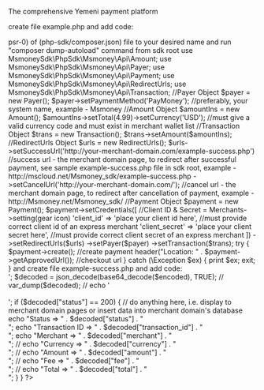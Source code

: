 The comprehensive Yemeni payment platform




create file example.php and add code:
<?php

require 'vendor/autoload.php';

//if you want to change the namespace/path from 'Msmoney' - lines[1-5] - to your desired name,i.e. (use Msmoney\Api\Amount; to use MyDomain\Api\Amount;), then you must change the folders name that holds the API classes as well as change the property 'Msmoney' in (autoload->psr-0) of (php-sdk/composer.json) file to your desired name and run "composer dump-autoload" command from sdk root

use MsmoneySdk\PhpSdk\Msmoney\Api\Amount;
use MsmoneySdk\PhpSdk\Msmoney\Api\Payer;
use MsmoneySdk\PhpSdk\Msmoney\Api\Payment;
use MsmoneySdk\PhpSdk\Msmoney\Api\RedirectUrls;
use MsmoneySdk\PhpSdk\Msmoney\Api\Transaction;

//Payer Object
$payer = new Payer();
$payer->setPaymentMethod('PayMoney'); //preferably, your system name, example - Msmoney

//Amount Object
$amountIns = new Amount();
$amountIns->setTotal(4.99)->setCurrency('USD'); //must give a valid currency code and must exist in merchant wallet list

//Transaction Object
$trans = new Transaction();
$trans->setAmount($amountIns);

//RedirectUrls Object
$urls = new RedirectUrls();
$urls->setSuccessUrl('http://your-merchant-domain.com/example-success.php') //success url - the merchant domain page, to redirect after successful payment, see sample example-success.php file in sdk root, example - http://mscloud.net/Msmoney_sdk/example-success.php

->setCancelUrl('http://your-merchant-domain.com/'); //cancel url - the merchant domain page, to redirect after cancellation of payment, example -  http://Msmoney.net/Msmoney_sdk/


//Payment Object
$payment = new Payment();
$payment->setCredentials([ //Client ID & Secret = Merchants->setting(gear icon)
    'client_id'     => 'place your client id here', //must provide correct client id of an express merchant
    'client_secret' => 'place your client secret here', //must provide correct client secret of an express merchant
])
->setRedirectUrls($urls)
->setPayer($payer)
->setTransaction($trans);

try {
    $payment->create(); //create payment
    header("Location: " . $payment->getApprovedUrl()); //checkout url
}
catch (\Exception $ex)
{
    print $ex;
    exit;
}



and create file example-success.php and add code:

<?php

 /*
This is the sample success page.


 */

if ($_GET)
{
    $encoded = json_encode($_GET);
    // var_dump($encoded);
    // echo '<br/><br/>';

    $decoded = json_decode(base64_decode($encoded), TRUE);
    // var_dump($decoded);
    // echo '<br/><br/>';

    if ($decoded["status"] == 200)
    {
        // do anything here, i.e. display to merchant domain pages or insert data into merchant domain's  database
        echo "Status => " . $decoded["status"] . "<br/>";
        echo "Transaction ID => " . $decoded["transaction_id"] . "<br/>";
        echo "Merchant => " . $decoded["merchant"] . "<br/>";
        // echo "Currency => " . $decoded["currency"] . "<br/>";
        // echo "Amount => " . $decoded["amount"] . "<br/>";
        // echo "Fee => " . $decoded["fee"] . "<br/>";
        // echo "Total => " . $decoded["total"] . "<br/>";
    }
}

?>